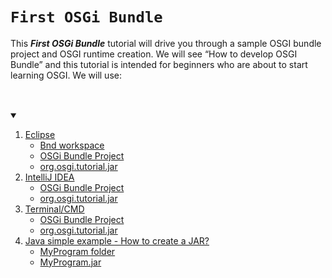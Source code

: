 # ```First OSGi Bundle```

This ***First OSGi Bundle*** tutorial will drive you through a sample OSGI bundle project and OSGI runtime creation. We will see “How to develop OSGI Bundle” and  this tutorial is intended for beginners who are about to start learning OSGI. We will use: 

<!-- TABLE OF CONTENTS -->
<details open="open">
  <summary><h2 style="display: inline-block"></h2></summary>
  <ol>
    <li>
      <a href="#https://github.com/desi109/osgi-and-java/tree/master/eclipse--first-osgi-bundle">Eclipse</a>
      <ul>
        <li><a href="https://github.com/desi109/osgi-and-java/tree/master/eclipse--first-osgi-bundle/OSGi-tutorial">Bnd workspace</a></li>
        <li><a href="https://github.com/desi109/osgi-and-java/tree/master/eclipse--first-osgi-bundle/OSGi-tutorial/org.osgi.tutorial">OSGi Bundle Project</a></li>
        <li><a href="https://github.com/desi109/osgi-and-java/blob/master/eclipse--first-osgi-bundle/OSGi-tutorial/org.osgi.tutorial/generated/org.osgi.tutorial.jar">org.osgi.tutorial.jar</a></li>
      </ul>
    </li>
    <li>
      <a href="">IntelliJ IDEA</a>
      <ul>
        <li><a href="">OSGi Bundle Project</a></li>
        <li><a href="">org.osgi.tutorial.jar</a></li>
      </ul>
    </li>
    <li>
      <a href="https://github.com/desi109/osgi-and-java/tree/master/terminal--first-osgi-bundle">Terminal/CMD</a>
      <ul>
        <li><a href="https://github.com/desi109/osgi-and-java/tree/master/terminal--first-osgi-bundle/OSGi-tutorial">OSGi Bundle Project</a></li>
        <li><a href="https://github.com/desi109/osgi-and-java/blob/master/terminal--first-osgi-bundle/OSGi-tutorial/org.osgi.tutorial.jar">org.osgi.tutorial.jar</a></li>
      </ul>
    </li>
        <li>
      <a href="https://github.com/desi109/osgi-and-java/blob/master/java-simple-example/java-simple-example"> Java simple example - How to create a JAR?</a>
      <ul>
        <li><a href="https://github.com/desi109/osgi-and-java/tree/master/java-simple-example/MyProgram">MyProgram folder</a></li>
        <li><a href="https://github.com/desi109/osgi-and-java/blob/master/java-simple-example/MyProgram.jar">MyProgram.jar</a></li>
      </ul>
    </li>
  </ol>
</details>